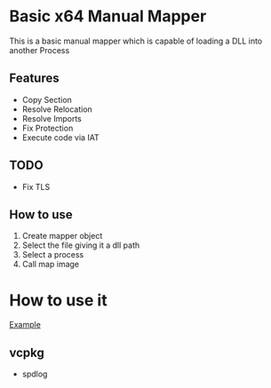 # Basic x64 Manual Mapper
This is a basic manual mapper which is capable of loading a DLL into another Process

## Features
- Copy Section
- Resolve Relocation
- Resolve Imports
- Fix Protection
- Execute code via IAT


## TODO
- Fix TLS

## How to use
1. Create mapper object
2. Select the file giving it a dll path
3. Select a process 
4. Call map image

# How to use it
[Example](https://github.com/AdamFilet/ManualMapper/blob/main/entry.cpp)


## vcpkg
- spdlog
